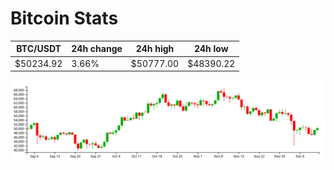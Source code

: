 # Bitcoin Stats

BTC/USDT|24h change|24h high|24h low|
|---|---|---|---|
|$50234.92|3.66%|$50777.00|$48390.22|

<img src="./chart.svg">
